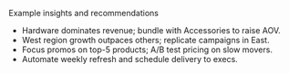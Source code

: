Example insights and recommendations
- Hardware dominates revenue; bundle with Accessories to raise AOV.
- West region growth outpaces others; replicate campaigns in East.
- Focus promos on top-5 products; A/B test pricing on slow movers.
- Automate weekly refresh and schedule delivery to execs.
